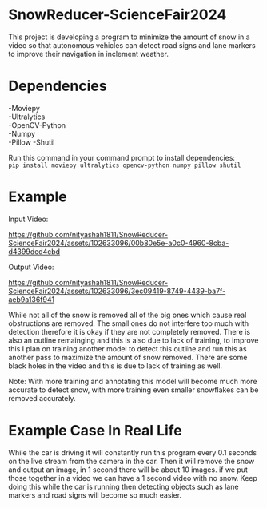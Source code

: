 # SnowReducer-ScienceFair2024
This project is developing a program to minimize the amount of snow in a video so that autonomous vehicles can detect road signs and lane markers to improve their navigation in inclement weather.


# Dependencies
-Moviepy                 
-Ultralytics                    
-OpenCV-Python                 
-Numpy                           
-Pillow                                                                                                                                                                                                                                                                                                                           -Shutil

Run this command in your command prompt to install dependencies:                                         
```pip install moviepy ultralytics opencv-python numpy pillow shutil``` 



# Example


Input Video:


https://github.com/nityashah1811/SnowReducer-ScienceFair2024/assets/102633096/00b80e5e-a0c0-4960-8cba-d4399ded4cbd

Output Video:


https://github.com/nityashah1811/SnowReducer-ScienceFair2024/assets/102633096/3ec09419-8749-4439-ba7f-aeb9a136f941





While not all of the snow is removed all of the big ones which cause real obstructions are removed. The small ones do not interfere too much with detection therefore it is okay if they are not completely removed. There is also an outline remainging and this is also due to lack of training, to improve this I plan on training another model to detect this outline and run this as another pass to maximize the amount of snow removed. There are some black holes in the video and this is due to lack of training as well. 

Note: With more training and annotating this model will become much more accurate to detect snow, with more training even smaller snowflakes can be removed accurately.


# Example Case In Real Life

While the car is driving it will constantly run this program every 0.1 seconds on the live stream from the camera in the car. Then it will remove the snow and output an image, in 1 second there will be about 10 images. if we put those together in a video we can have a 1 second video with no snow. Keep doing this while the car is running then detecting objects such as lane markers and road signs will become so much easier.
